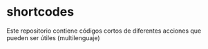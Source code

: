 # shortcodes
Este repositorio contiene códigos cortos de diferentes acciones que pueden ser útiles (multilenguaje)
